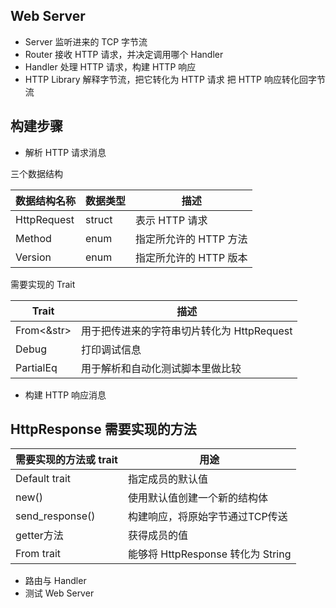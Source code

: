 ## Web Server
* Server
监听进来的 TCP 字节流
* Router
接收 HTTP 请求，并决定调用哪个 Handler
* Handler
处理 HTTP 请求，构建 HTTP 响应
* HTTP Library
解释字节流，把它转化为 HTTP 请求
把 HTTP 响应转化回字节流

## 构建步骤
* 解析 HTTP 请求消息

三个数据结构

|数据结构名称|数据类型|描述|
| -- | -- | -- |
|HttpRequest|struct|表示 HTTP 请求|
|Method|enum|指定所允许的 HTTP 方法|
|Version|enum|指定所允许的 HTTP 版本|

需要实现的 Trait

|Trait|描述|
| -- | -- |
|From<&str>|用于把传进来的字符串切片转化为 HttpRequest|
|Debug|打印调试信息|
|PartialEq|用于解析和自动化测试脚本里做比较|



* 构建 HTTP 响应消息

## HttpResponse 需要实现的方法

|需要实现的方法或 trait | 用途 |
| -- | -- |
|Default trait |指定成员的默认值|
|new()|使用默认值创建一个新的结构体|
|send_response()|构建响应，将原始字节通过TCP传送|
|getter方法|获得成员的值|
|From trait | 能够将 HttpResponse 转化为 String|




* 路由与 Handler
* 测试 Web Server

